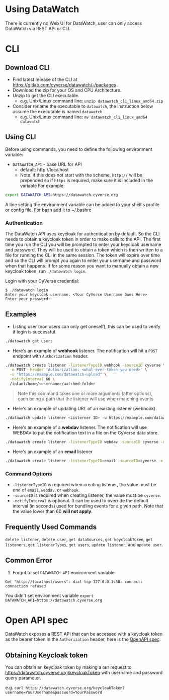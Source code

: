 # Using DataWatch

There is currently no Web UI for DataWatch, user can only access DataWatch via REST API or CLI.

# CLI

## Download CLI
- Find latest release of the CLI at https://gitlab.com/cyverse/datawatch/-/packages .
- Download the zip for your OS and CPU Architecture.
- Unzip to get the CLI executable.
    - e.g. Unix/Linux command line: `unzip datawatch_cli_linux_amd64.zip`
- Consider rename the executable to `datawatch`, the instruction below assume the executable is named `datawatch`
    - e.g. Unix/Linux command line: `mv datawatch_cli_linux_amd64 datawatch`

## Using CLI
Before using commands, you need to define the following environment variable:
  - `DATAWATCH_API` - base URL for API
    - default: http://localhost
    - Note: if this does not start with the scheme, `http://` will be prepended so if `https` is required, make sure it is included in the variable
For example:
```bash
export DATAWATCH_API=https://datawatch.cyverse.org
```
A line setting the environment variable can be added to your shell's profile or config file. For bash add it to ~/.bashrc

### Authentication
The DataWatch API uses keycloak for authentication by default. So the CLI needs to obtain a keycloak token in order to make calls to the API. The first time you run the CLI you will be prompted to enter your keycloak username and password. They will be used to obtain a token which is then written to a file for running the CLI in the same session. The token will expire over time and so the CLI will prompt you again to enter your username and password when that happens. If for some reason you want to manually obtain a new keycloak token, run `./datawatch login`.

Login with your CyVerse credential:
```shell
$ ./datawatch login
Enter your keycloak username: <Your CyVerse Username Goes Here>
Enter your password: 
```

## Examples
- Listing user (non users can only get oneself), this can be used to verify if login is successful.
```bash
./datawatch get users
```

- Here's an example of **webhook** listener. The notification will hit a `POST` endpoint with `Authorization` header.
```bash
./datawatch create listener -listenerTypeID webhook -sourceID cyverse \
  -m POST -header 'Authorization: <what-ever-token-you-need>' \
  -u "https://example.com/datawatch-upload" \
  -notifyInterval 60 \
  /iplant/home/<username>/watched-folder
```
> Note this command takes one or more arguments (after options), each being a path that the listener will use when matching events

- Here's an example of updating URL of an existing listener (webhook).
```bash
./datawatch update listener <Listerner ID> -u https://example.com/datawatch-upload/updated-url
```

- Here's an example of a **webdav** listener. The notification will use WEBDAV to put the notification text in a file on the CyVerse data store.
```bash
./datawatch create listener -listenerTypeID webdav -sourceID cyverse -url https://data.cyverse.org/dav/iplant/home/<username>/event.json -username <username> -password <password> /iplant/home/<username>/test
```

- Here's an example of an **email** listener
```bash
./datawatch create listener -listenerTypeID=email -sourceID=cyverse -e "YOUR-EMAIL@example.com" "/iplant/home/<username>/analyses" "/iplant/home/<username>/test"
```

### Command Options
- `-listenerTypeID` is required when creating listener, the value must be one of `email`, `webdav`, or `webhook`.
- `-sourceID` is required when creating listener, the value must be `cyverse`.
- `-notifyInterval` is optional. It can be used to override the default interval (in seconds) used for bundling events for a given path. Note that the value lower than 60 **will not apply**.

## Frequently Used Commands
`delete listener`, `delete user`, `get dataSources`, `get keycloakToken`, `get listeners`, `get listenerTypes`, `get users`, `update listener`, and `update user`.

## Common Error

1. Forgot to set `DATAWATCH_API` environment variable
```
Get "http://localhost/users": dial tcp 127.0.0.1:80: connect: connection refused
```
You didn't set environment variable `export DATAWATCH_API=https://datawatch.cyverse.org`

# Open API spec

DataWatch exposes a REST API that can be accessed with a keycloak token as the bearer token in the `Authorization` header, here is the [OpenAPI spec](https://gitlab.com/cyverse/datawatch/-/blob/master/docs/openapi/datawatch-openapi.yaml).

## Obtaining Keycloak token
You can obtain an keycloak token by making a `GET` request to https://datawatch.cyverse.org/keycloakToken with username and password query parameter.

e.g. `curl https://datawatch.cyverse.org/keycloakToken?username=YourUsername&password=YourPassword`

